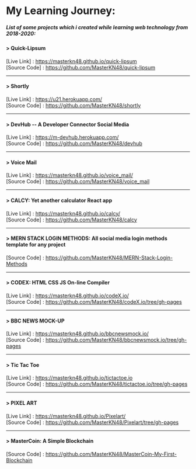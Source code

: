 # My Learning Journey:

##### List of some projects which i created while learning web technology from 2018-2020:

#### > Quick-Lipsum

[Live Link] : https://masterkn48.github.io/quick-lipsum <br/>
[Source Code] : https://github.com/MasterKN48/quick-lipsum

<hr/>

#### > Shortly

[Live Link] : https://u21.herokuapp.com/ <br/>
[Source Code] : https://github.com/MasterKN48/shortly

<hr/>

#### > DevHub -- A Developer Connector Social Media
[Live Link] : https://m-devhub.herokuapp.com/ <br/>
[Source Code] : https://github.com/MasterKN48/devhub

<hr/>

#### > Voice Mail

[Live Link] : https://masterkn48.github.io/voice_mail/ <br/>
[Source Code] : https://github.com/MasterKN48/voice_mail

<hr/>

#### > CALCY: Yet another calculator React app

[Live Link] : https://masterkn48.github.io/calcy/ <br/>
[Source Code] : https://github.com/MasterKN48/calcy

<hr/>

#### > MERN STACK LOGIN METHODS: All social media login methods template for any project

[Source Code] : https://github.com/MasterKN48/MERN-Stack-Login-Methods

<hr/>

#### > CODEX: HTML CSS JS On-line Compiler

[Live Link] : https://masterkn48.github.io/codeX.io/ <br/>
[Source Code] : https://github.com/MasterKN48/codeX.io/tree/gh-pages

<hr/>

#### > BBC NEWS MOCK-UP

[Live Link] : https://masterkn48.github.io/bbcnewsmock.io/ <br/>
[Source Code] : https://github.com/MasterKN48/bbcnewsmock.io/tree/gh-pages

<hr/>

#### > Tic Tac Toe

[Live Link] : https://masterkn48.github.io/tictactoe.io <br/>
[Source Code] : https://github.com/MasterKN48/tictactoe.io/tree/gh-pages

<hr/>

#### > PIXEL ART

[Live Link] : https://masterkn48.github.io/Pixelart/ <br/>
[Source Code] : https://github.com/MasterKN48/Pixelart/tree/gh-pages

<hr/>

#### > MasterCoin: A Simple Blockchain

[Source Code] : https://github.com/MasterKN48/MasterCoin-My-First-Blockchain

